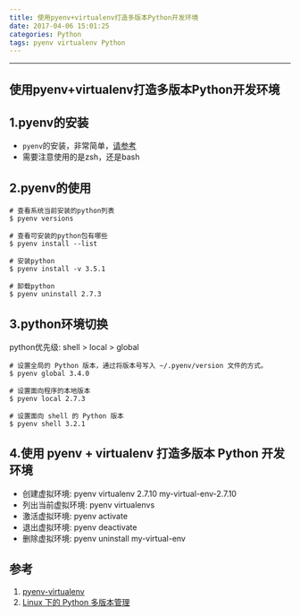 ```yaml
---
title: 使用pyenv+virtualenv打造多版本Python开发环境
date: 2017-04-06 15:01:25
categories: Python
tags: pyenv virtualenv Python
---
```


- - -
<!--more-->
使用pyenv+virtualenv打造多版本Python开发环境
---

## 1.pyenv的安装
* `pyenv`的安装，非常简单，[请参考](https://github.com/pyenv/pyenv-installer)
* 需要注意使用的是zsh，还是bash

	
## 2.pyenv的使用
```
# 查看系统当前安装的python列表
$ pyenv versions

# 查看可安装的python包有哪些
$ pyenv install --list

# 安装python
$ pyenv install -v 3.5.1

# 卸载python
$ pyenv uninstall 2.7.3

```

## 3.python环境切换
python优先级: shell > local > global

```
# 设置全局的 Python 版本，通过将版本号写入 ~/.pyenv/version 文件的方式。
$ pyenv global 3.4.0

# 设置面向程序的本地版本
$ pyenv local 2.7.3

# 设置面向 shell 的 Python 版本
$ pyenv shell 3.2.1

```


## 4.使用 pyenv + virtualenv 打造多版本 Python 开发环境
* 创建虚拟环境: pyenv virtualenv 2.7.10 my-virtual-env-2.7.10
* 列出当前虚拟环境: pyenv virtualenvs
* 激活虚拟环境: pyenv activate
* 退出虚拟环境: pyenv deactivate
* 删除虚拟环境: pyenv uninstall my-virtual-env

## 参考
1. [pyenv-virtualenv](https://github.com/pyenv/pyenv-virtualenv)
2. [Linux 下的 Python 多版本管理](https://my.oschina.net/lionets/blog/267469)


